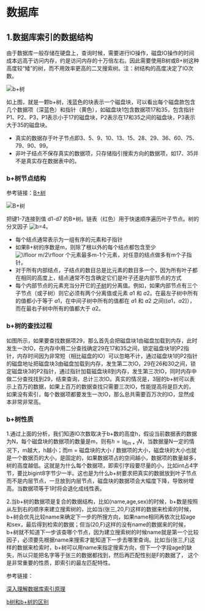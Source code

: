 # 数据库

## 1.数据库索引的数据结构

由于数据库一般存储在硬盘上，查询时候，需要进行IO操作，磁盘IO操作的时间成本远高于访问内存，约是访问内存的十万倍左右。因此需要使用B树或B+树这种高度较“矮”的树，而不用效率更高的二叉搜索树。注：树结构的高度决定了IO次数。

![b+树](/Users/Moye/Desktop/准备秋招/note/pic/database-index-b+tree-1.png)

如上图，就是一颗b+树，浅蓝色的块表示一个磁盘块，可以看出每个磁盘款包含几个数据项（深蓝色）和指针（黄色），如磁盘块1包含数据项17和35，包含指针P1、P2、P3，P1表示小于17的磁盘块，P2表示在17和35之间的磁盘块，P3表示大于35的磁盘块。

- 真实的数据存于叶子节点即3、5、9、10、13、15、28、29、36、60、75、79、90、99。
- 非叶子结点不保存真实的数据项，只存储指引搜索方向的数据项，如17、35并不是真实存在数据表中的。

### b+树节点结构

参考链接：[B+树](https://zh.wikipedia.org/wiki/B+%E6%A0%91#%E8%8A%82%E7%82%B9%E7%BB%93%E6%9E%84)

![B+树](/Users/Moye/Desktop/准备秋招/note/pic/database-index-b+tree-wikipedia-2.png)

把键1-7连接到值 d1-d7 的B+树。链表（红色）用于快速顺序遍历叶子节点。树的分叉因子 ![b](https://wikimedia.org/api/rest_v1/media/math/render/svg/f11423fbb2e967f986e36804a8ae4271734917c3)=4。

- 每个结点通常表示为一组有序的元素和子指针
- 如果B+树的序数是m，则除了根以外的每个结点都包含至少 ![\lfloor m/2\rfloor ](https://wikimedia.org/api/rest_v1/media/math/render/svg/87be5eefdb8fa8b05d4e77a49222798c08e66318) 个元素最多m-1个元素，对任意的结点做多有m个子指针。
- 对于所有内部结点，子结点的数目总是比元素的数目多一个，因为所有叶子都在相同的高度上，结点通常不包含确定它们是叶子还是内部节点的方式
- 每个内部节点的元素充当分开它的[子树](https://zh.wikipedia.org/w/index.php?title=%E5%AD%90%E6%A0%91&action=edit&redlink=1)的分离值。例如，如果内部节点有三个子节点（或子树）则它必须有两个分离值或元素 *a*1 和 *a*2。在最左子树中所有的值都小于等于 *a*1，在中间子树中所有的值都在 *a*1 和 *a*2 之间((*a*1，*a*2]），而在最右子树中所有的值都大于 *a*2。

### b+树的查找过程

如图所示，如果要查找数据项29，那么首先会把磁盘块1由磁盘加载到内存，此时发生一次IO，在内存中用二分查找确定29在17和35之间，锁定磁盘块1的P2指针，内存时间因为非常短（相比磁盘的IO）可以忽略不计，通过磁盘块1的P2指针的磁盘地址把磁盘块3由磁盘加载到内存，发生第二次IO，29在26和30之间，锁定磁盘块3的P2指针，通过指针加载磁盘块8到内存，发生第三次IO，同时内存中做二分查找找到29，结束查询，总计三次IO。真实的情况是，3层的b+树可以表示上百万的数据，如果上百万的数据查找只需要三次IO，性能提高将是巨大的，如果没有索引，每个数据项都要发生一次IO，那么总共需要百万次的IO，显然成本非常非常高。

### b+树性质

1.通过上面的分析，我们知道IO次数取决于b+数的高度h，假设当前数据表的数据为N，每个磁盘块的数据项的数量是m，则有$h=㏒_{m+1}N$，当数据量N一定的情况下，m越大，h越小；而m = 磁盘块的大小 / 数据项的大小，磁盘块的大小也就是一个数据页的大小，是固定的，如果数据项占的空间越小，数据项的数量越多，树的高度越低。这就是为什么每个数据项，即索引字段要尽量的小，比如int占4字节，要比bigint8字节少一半。这也是为什么b+树要求把真实的数据放到叶子节点而不是内层节点，一旦放到内层节点，磁盘块的数据项会大幅度下降，导致树增高。当数据项等于1时将会退化成线性表。

2.当b+树的数据项是复合的数据结构，比如(name,age,sex)的时候，b+数是按照从左到右的顺序来建立搜索树的，比如当(张三,20,F)这样的数据来检索的时候，b+树会优先比较name来确定下一步的所搜方向，如果name相同再依次比较age和sex，最后得到检索的数据；但当(20,F)这样的没有name的数据来的时候，b+树就不知道下一步该查哪个节点，因为建立搜索树的时候name就是第一个比较因子，必须要先根据name来搜索才能知道下一步去哪里查询。比如当(张三,F)这样的数据来检索时，b+树可以用name来指定搜索方向，但下一个字段age的缺失，所以只能把名字等于张三的数据都找到，然后再匹配性别是F的数据了， 这个是非常重要的性质，即索引的最左匹配特性。

参考链接：

[深入理解数据库索引原理](https://www.jianshu.com/p/814c1675361c)

[b树和b+树的区别](https://blog.csdn.net/login_sonata/article/details/75268075)

